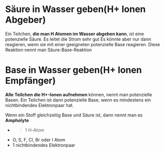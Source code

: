 # Säure in Wasser geben(H+ Ionen Abgeber)
Ein Teilchen, **die man H Atomen im Wasser abgeben kann**, ist eine potenzielle Säure. Es leitet die Strom sehr gut
Es könnte aber nur dann reagieren, wenn sie mit einer geeigneten potenzielle Base reagieren. Diese Reaktion nennt man Säure-Base-Reaktion

# Base in Wasser geben(H+ Ionen Empfänger)
**Alle Teilchen die H+-Ionen aufnehmen** können, nennt man potenzielle Basen. Ein Teilchen ist dann potenzielle Base, wenn es mindestens ein nichtbindendes Elektronpaar hat. 


Wenn ein Stoff gleichzeitig Base und Säure ist, dann nennt man es **Ampholyte**
- >1 H-Atom
- O, S, F, Cl, Br oder I Atom
- 1 nichtbindendes Elektronpaar